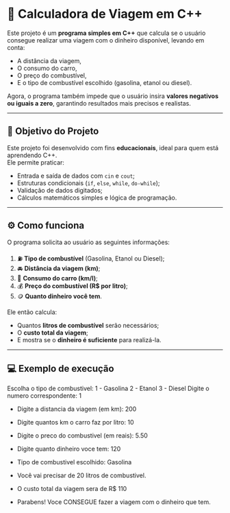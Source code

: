 # 🚗 Calculadora de Viagem em C++

Este projeto é um **programa simples em C++** que calcula se o usuário consegue realizar uma viagem com o dinheiro disponível, levando em conta:
- A distância da viagem,  
- O consumo do carro,  
- O preço do combustível,  
- E o tipo de combustível escolhido (gasolina, etanol ou diesel).

Agora, o programa também impede que o usuário insira **valores negativos ou iguais a zero**, garantindo resultados mais precisos e realistas.

---

## 🧠 Objetivo do Projeto

Este projeto foi desenvolvido com fins **educacionais**, ideal para quem está aprendendo C++.  
Ele permite praticar:
- Entrada e saída de dados com `cin` e `cout`;
- Estruturas condicionais (`if`, `else`, `while`, `do-while`);
- Validação de dados digitados;
- Cálculos matemáticos simples e lógica de programação.

---

## ⚙️ Como funciona

O programa solicita ao usuário as seguintes informações:

1. ⛽ **Tipo de combustível** (Gasolina, Etanol ou Diesel);  
2. 🚘 **Distância da viagem (km)**;  
3. 🧮 **Consumo do carro (km/l)**;  
4. 💰 **Preço do combustível (R$ por litro)**;  
5. 🪙 **Quanto dinheiro você tem**.

Ele então calcula:
- Quantos **litros de combustível** serão necessários;  
- O **custo total da viagem**;  
- E mostra se o **dinheiro é suficiente** para realizá-la.

---

## 💻 Exemplo de execução

Escolha o tipo de combustivel:
1 - Gasolina
2 - Etanol
3 - Diesel
Digite o numero correspondente: 1

- Digite a distancia da viagem (em km): 200
- Digite quantos km o carro faz por litro: 10
- Digite o preco do combustivel (em reais): 5.50
- Digite quanto dinheiro voce tem: 120

- Tipo de combustivel escolhido: Gasolina
- Você vai precisar de 20 litros de combustivel.
- O custo total da viagem sera de R$ 110
- Parabens! Voce CONSEGUE fazer a viagem com o dinheiro que tem.

